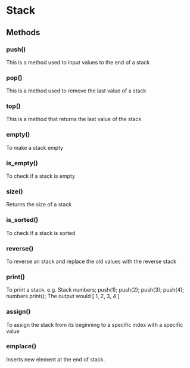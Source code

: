 # Stack

## Methods
### push()
This is a method used to input values to the end of a stack

### pop()
This is a method used to remove the last value of a stack

### top()
This is a method that returns the last value of the stack

### empty()
To make a stack empty

### is_empty()
To check if a stack is empty

### size()
Returns the size of a stack

### is_sorted()
To check if a stack is sorted

### reverse()
To reverse an stack and replace the old values with the reverse stack

### print()
To print a stack.
e.g. Stack<int> numbers; push(1); push(2); push(3); push(4); numbers.print();
The output would [ 1, 2, 3, 4 ]

### assign()
To assign the stack from its beginning to a specific index with a specific value

### emplace()
Inserts new element at the end of stack.